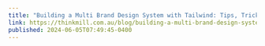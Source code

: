 ```yaml
---
title: "Building a Multi Brand Design System with Tailwind: Tips, Tricks and Tradeoffs"
link: https://thinkmill.com.au/blog/building-a-multi-brand-design-system-with-tailwind-tips-tricks-and-tradeoffs
published: 2024-06-05T07:49:45-0400
---
```


